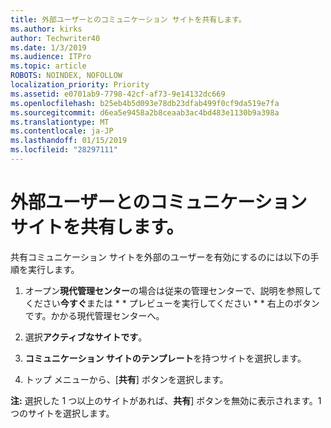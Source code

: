 ```yaml
---
title: 外部ユーザーとのコミュニケーション サイトを共有します。
ms.author: kirks
author: Techwriter40
ms.date: 1/3/2019
ms.audience: ITPro
ms.topic: article
ROBOTS: NOINDEX, NOFOLLOW
localization_priority: Priority
ms.assetid: e0701ab9-7798-42cf-af73-9e14132dc669
ms.openlocfilehash: b25eb4b5d093e78db23dfab499f0cf9da519e7fa
ms.sourcegitcommit: d6ea5e9458a2b8ceaab3ac4bd483e1130b9a398a
ms.translationtype: MT
ms.contentlocale: ja-JP
ms.lasthandoff: 01/15/2019
ms.locfileid: "28297111"
---
```

# <a name="share-a-communication-site-with-external-users"></a>外部ユーザーとのコミュニケーション サイトを共有します。

共有コミュニケーション サイトを外部のユーザーを有効にするのには以下の手順を実行します。 
  
1. オープン**現代管理センター**の場合は従来の管理センターで、説明を参照してください**今すぐ**または * * プレビューを実行してください * * 右上のボタンです。かかる現代管理センターへ。 
  
2. 選択**アクティブなサイトです**。
  
3. **コミュニケーション サイトのテンプレート**を持つサイトを選択します。 
  
4. トップ メニューから、[**共有**] ボタンを選択します。 
  
 **注:** 選択した 1 つ以上のサイトがあれば、**共有**] ボタンを無効に表示されます。1 つのサイトを選択します。 
  

